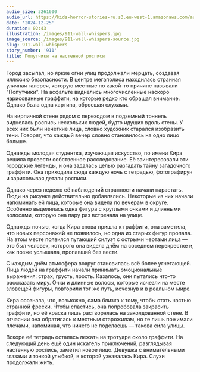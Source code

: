 ```yaml
---
audio_size: 3261600
audio_url: https://kids-horror-stories-ru.s3.eu-west-1.amazonaws.com/audio/911-wall-whispers.mp3
date: '2024-12-25'
duration: 02:43
illustration: /images/911-wall-whispers.jpg
image_source: /images/911-wall-whispers-source.jpg
slug: 911-wall-whispers
story_number: '911'
title: Попутчики на настенной росписи
---
```


Город засыпал, но яркие огни улиц продолжали мерцать, создавая иллюзию безопасности. В центре мегаполиса находилась странная уличная галерея, которую местные по какой-то причине называли "Попутчики". На асфальте виднелись многочисленные наскоро нарисованные граффити, на которые редко кто обращал внимание. Однако была одна картина, обросшая слухами.

На кирпичной стене рядом с переходом в подземный тоннель виднелась роспись нескольких людей, будто идущих вдоль стены. У всех них были нечеткие лица, словно художник старался изобразить тени. Говорят, что каждый вечер словно становилось на одно лицо больше.

Однажды молодая студентка, изучающая искусство, по имени Кира решила провести собственное расследование. Её заинтересовали эти городские легенды, и она задалась целью разгадать тайну загадочного граффити. Она приходила сюда каждую ночь с тетрадью, фотографируя и зарисовывая детали росписи.

Однако через неделю её наблюдений странности начали нарастать. Люди на рисунке действительно добавлялись. Некоторые из них начали напоминать ей лица, которые она видела по вечерам в округе. Особенно выделялась одна фигура с круглыми очками и длинными волосами, которую она пару раз встречала на улице.

Однажды ночью, когда Кира снова пришла к граффити, она заметила, что новых персонажей не появилось, но одна из старых фигур пропала. На этом месте появился пугающий силуэт с острыми чертами лица — это был человек, которого она видела днём на соседнем перекрестке и, как позже услышала, пропавший без вести.

С каждым днём атмосфера вокруг становилась всё более угнетающей. Лица людей на граффити начали принимать эмоциональные выражения: страх, грусть, ярость. Казалось, они пытались что-то рассказать миру. Очки и длинные волосы, которые исчезли на месте зловещей фигуры, повторили тот же путь, исчезнув и в реальном мире.

Кира осознала, что, возможно, сама близка к тому, чтобы стать частью странной фрески. Чтобы спастись, она попробовала закрасить граффити, но её краска лишь растворялась на заколдованной стене. В отчаянии она обратилась к местным старожилам, но те лишь пожимали плечами, напоминая, что ничего не поделаешь — такова сила улицы.

Вскоре её тетрадь осталась лежать на тротуаре около граффити. На следующий день ещё один искатель приключений, разглядывая настенную роспись, заметил новое лицо. Девушка с внимательными глазами и тонкой улыбкой, в которой узнавалась Кира. Слухи продолжали жить.